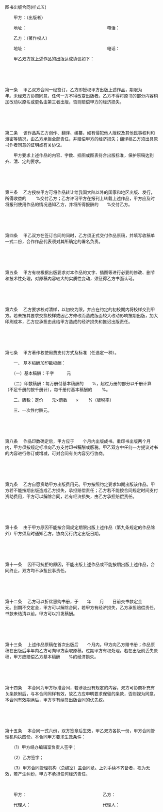 



图书出版合同(样式五)



 

　　甲方：（出版者）

　　地址：　　　　　　　　　　　　　　　　　　　电话：

　　乙方：（著作权人） 

　　地址：　　　　　　　　　　　　　　　　　　　电话：

　　甲乙双方就上述作品的出版达成协议如下：

　　

　　

第一条
　甲乙双方合同一经签订，乙方即授权甲方出版上述作品，期限为　　年。未经双方协商同意，任何一方不得改变出版者。乙方不得将原书的部分内容稍加改动以原名或更名由第三者出版，否则赔偿甲方的经济损失。

　　

　　

第二条
　该作品系乙方创作、翻译、编纂，如有侵犯他人版权及其他民事权利和泄密等情况，由乙方承担全部责任，并赔偿甲方的经济损失；翻译稿乙方须出具原书作者同意的证明或有关协议。

　　甲方要求上述作品的内容、字数、插图或图表符合出版标准，保护原稿达到齐、清、定的要求。

　　

　　

第三条
　乙方授权甲方可将作品转让给我国大陆以外的国家和地区出版、发行，所得收益的　　 %交付乙方；乙方许可甲方在报刊上转载上述作品，甲方应及时将报刊使用作品的情况通知乙方，并将所得报酬的　　%交付乙方。 

　　

　　

第四条
　甲乙双方在签订合同的同时，乙方须正式交付作品原稿，并填写收稿单一式二份，合作作品代表须对其所确定的署名负责。

　　

　　

第五条
　甲方有权根据出版要求对本作品的文字、插图等进行必要的修改、删节和技术性处理，对原稿内容较大的实质性变动，须征得乙方书面认可。

　　

　　

第六条
　乙方要求校对清样，以初校为限，并应在约定的初校期内将校样交到甲方。若未按其要求交换校样或因乙方修改而造成版面较大改动影响按期出版，加大印刷成本，乙方应承担由此给甲方造成的经济损失和推迟出版责任。

　　

　　

第七条
　甲方著作权使用费支付方式及标准（任选定一种）。

　　一、 基本稿酬加印数稿酬：

　　（一）基本稿酬：千字　　　元

　　（二）印数稿酬：每万册付基本稿酬的　　%，超过万册的部分以千册计算（不足千册的按千册计），每千册付基本稿酬的　　 %。

　　二、版税：定价　　元×册数　　×　　 %（版税率）

　　三、一次性付酬元。

　　

　　

第八条
　作品印数确定后，甲方应于　　个月内出版成书。重印书出版两个月内，甲方须按规定标准向乙方支付印书稿酬或版税。甲乙双方中任何一方提议对书的内容进行修订或增减，可对合同有关内容另行协商。

　　

　　

第九条
　乙方自愿资助甲方出版费用元。甲方按照约定要求如期出版该作品。甲方若不能按期出版造成乙方损失，承担赔偿责任；乙方若不能按合同规定时间支付资助费用，甲方可以解除合同，若有经济损失，由乙方承担赔偿责任。

　　

　　

第十条
　由于甲方原因不能按合同规定期限出版上述作品（第九条规定的作品除外）甲方须及时通知乙方，协商另行约定出版日期。

　　

　　

第十一条
　因不可抗拒的原因，不能出版上述作品或不能按期出版上述作品，合同终止，双方均不承担民事责任。

　　

　　

第十二条
　乙方可以折优惠购书册，于　　年　　月　　日前交书款定金　　 元。到期不交定金，甲方可以解除合同，若甲方有经济损失，乙方承担赔偿责任。书款未结清以前，甲方可以扣发稿酬。

　　

　　

第十三条
　上述作品原稿在首次出版后　　个月内，甲方向乙方赠书册；作品原稿在出版后半年内乙方可向甲方索取原稿，过期甲方有权处理。若在出版前丢失原稿，甲方应赔偿乙方基本稿酬　　%的经济损失。

　　

　　

第十四条
　本合同为甲方标准合同，若涉及没有规定的内容，双方可协商补充有关条款附后，与本合同同样有效，故乙方应申明要求保留的条款，否则视为同意。本合同有效期满后，甲方享有续签出版合同的优先权。

　　

　　

第十五条
　本合同一式六份，双方签章后生效，甲乙双方各执一份，甲方合同管理机构执四份。本合同甲方要求生效条件：

　　（1）甲方经办编辑室负责人签字；

　　（2）乙方签字；

　　（3）甲方合同管理机构（总编室）盖合同章。上列手续不齐备者，视为无效，若产生纠纷，甲方不承担任何经济责任。　　

　　

　　甲方：　　　　　　　　　　　　　　　　　　乙方：

　　代理人：　　　　　　　　　　　　　　　　　代理人：